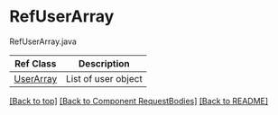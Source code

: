 # RefUserArray
RefUserArray.java

| Ref Class | Description |
| --------- | ----------- |
| [UserArray](../../components/requestbodies/UserArray.UserArray.md#) | List of user object

[[Back to top]](#top) [[Back to Component RequestBodies]](../../../README.md#Component-RequestBodies) [[Back to README]](../../../README.md)
